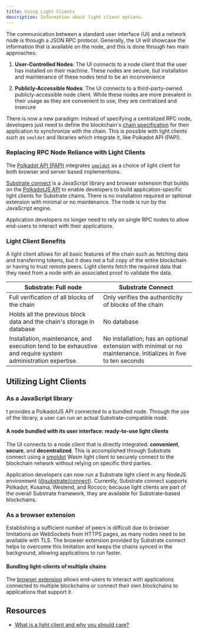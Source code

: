 ```yaml
---
title: Using Light Clients
description: Information about light client options.
---
```


The communication between a standard user interface (UI) and a network node is through a JSON RPC
protocol. Generally, the UI will showcase the information that is available on the node, and this is
done through two main approaches:

1. **User-Controlled Nodes**: The UI connects to a node client that the user has installed on their machine. These nodes are secure, but installation and maintenance of these nodes tend to be an inconvenience

2. **Publicly-Accessible Nodes**: The UI connects to a third-party-owned publicly-accessible node client. While these nodes are more prevalent in their usage as they are convenient to use, they are centralized and insecure

There is now a new paradigm: instead of specifying a centralized RPC node, developers just need to
define the blockchain's [chain specification](https://docs.substrate.io/main-docs/build/chain-spec/)
for their application to synchronize with the chain. This is possible with light clients such as `smoldot` and libraries which integrate it, like Polkadot API (PAPI).

### Replacing RPC Node Reliance with Light Clients

The [Polkadot API (PAPI)](https://papi.how/) integrates [`smoldot`](https://github.com/smol-dot/smoldot) as a choice of light client for both browser and server based implementions.

[Substrate connect](https://substrate.io/substrate-connect/) is a JavaScript library and browser
extension that builds on the [PolkadotJS API](https://polkadot.js.org/api/) to enable developers to
build application-specific light clients for Substrate chains. There is no installation required or
optional extension with minimal or no maintenance. The node is run by the JavaScript engine.


Application developers no longer need to rely on single RPC nodes to allow end-users to interact
with their applications.

### Light Client Benefits

A light client allows for all basic features of the chain such as fetching data and
transferring tokens, but it does not a full copy of the entire blockchain or
having to trust remote peers. Light clients fetch the required data that they need from a node with an associated proof to validate the data.

| Substrate: Full node                                                                                        | Substrate Connect                                                                                                         |
| ----------------------------------------------------------------------------------------------------------- | ------------------------------------------------------------------------------------------------------------- |
| Full verification of all blocks of the chain                                                                 | Only verifies the authenticity of blocks of the chain                                                         |
| Holds all the previous block data and the chain's storage in database                                       | No database                                                                                                      |
| Installation, maintenance, and execution tend to be exhaustive and require system administration expertise. | No installation; has an optional extension with minimal or no maintenance. Initializes in five to ten seconds |

## Utilizing Light Clients

### As a JavaScript library

t provides a PolkadotJS API connected to a bundled node. Through the use of the
library, a user can run an actual Substrate-compatible node.

#### A node bundled with its user interface: ready-to-use light clients

The UI connects to a node client that is directly integrated: **convenient**, **secure**, and
**decentralized**. This is accomplished through Substrate connect using a
[smoldot](https://github.com/smol-dot/smoldot) Wasm light client to securely connect to the
blockchain network without relying on specific third parties.

Application developers can now run a Substrate light client in any NodeJS environment
([@substrate/connect](https://www.npmjs.com/package/@substrate/connect)). Currently, Substrate
connect supports Polkadot, Kusama, Westend, and Rococo; because light clients are part of the
overall Substrate framework, they are available for Substrate-based blockchains.

### As a browser extension

Establishing a sufficient number of peers is difficult due to browser limitations on WebSockets from
HTTPS pages, as many nodes need to be available with TLS. The browser extension provided by
Substrate connect helps to overcome this limitation and keeps the chains synced in the background,
allowing applications to run faster.

#### Bundling light-clients of multiple chains

The [browser extension](https://www.npmjs.com/package/@substrate/connect-extension-protocol) allows
end-users to interact with applications connected to multiple blockchains or connect their own
blockchains to applications that support it.

## Resources

- [What is a light client and why you should care?](https://www.parity.io/blog/what-is-a-light-client/)